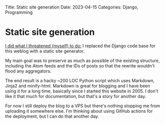 Title: Static site generation
Date: 2023-04-15
Categories: Django, Programming

# Static site generation

[I did what I threatened (myself) to do:](https://406.ch/writing/weeknotes-2023-week-10/) I replaced the Django code base for this weblog with a static site generator.

My main goal was to preserve as much as possible of the existing structure, including the Atom feeds and the IDs of posts so that the rewrite wouldn't flood any aggregators.

The end result is a hacky ~200 LOC Python script which uses Markdown, Jinja2 and minify-html. Markdown is great for blogging and I have been using it for a long time, basically since I started this website in 2005. I don't like it that much for documentation, but that's a story for another day.

For now I still deploy the blog to a VPS but there's nothing stopping me from uploading it somewhere else. I'm thinking about using GitHub actions for the deployment, but I can do that another day.
